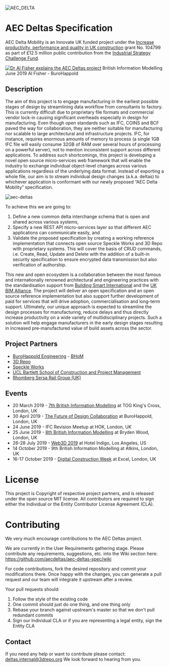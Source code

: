 ![AEC_DELTA](https://user-images.githubusercontent.com/3008807/56821254-b6c66c00-6845-11e9-908d-b2f4c6bc68ec.jpg)

# AEC Deltas Specification

AEC Delta Mobility is an Innovate UK funded project under the [Increase productivity, performance and quality in UK construction](https://apply-for-innovation-funding.service.gov.uk/competition/203/overview#scope) grant No. 104799 as part of £12.5 million public contribution from the [Industrial Strategy Challenge Fund](https://www.gov.uk/government/news/ai-and-digital-design-to-transform-future-of-uk-construction).

[![Dr Al Fisher explains the AEC Deltas project](https://user-images.githubusercontent.com/3008807/62527154-87ef6700-b832-11e9-814f-9c951e797957.png)](https://www.youtube.com/watch?v=ogfyzbeEZvc "Dr Al Fisher explains the AEC Deltas project")
British Information Modelling June 2019 Al Fisher - BuroHappold

## Description
The aim of this project is to engage manufacturing in the earliest possible stages of design by streamlining data workflow from consultants to factory. This is currently difficult due to proprietary file formats and commercial vendor lock-in causing significant overheads especially in design for manufacturing. Even though open standards such as IFC, COINS and BCF paved the way for collaboration, they are neither suitable for manufacturing nor scalable to large architectural and infrastructure projects. IFC, for instance, requires enormous amounts of memory to process (a single 1GB IFC file will easily consume 32GB of RAM over several hours of processing on a powerful server), not to mention inconsistent support across different applications. To address such shortcomings, this project is developing a novel open source micro-services web framework that will enable the industry to exchange individual object-level changes across various applications regardless of the underlying data format. Instead of exporting a whole file, our aim is to stream individual design changes (a.k.a. deltas) to whichever application is conformant with our newly proposed “AEC Delta Mobility” specification.
 
 ![aec-deltas](https://user-images.githubusercontent.com/3008807/53182999-77379580-35f2-11e9-93e5-98086647c0bf.png)
 
To achieve this we are going to:
1. Define a new common delta interchange schema that is open and shared across various systems, 
2. Specify a new REST API micro-services layer so that different AEC applications can communicate easily, and 
3. Validate the proposed specification by creating a working reference implementation that connects open source Speckle Works and 3D Repo with proprietary systems. This will cover the basis of CRUD commands, i.e. Create, Read, Update and Delete with the addition of a built-in security specification to ensure encrypted data transmission but also verification of authorship. 

This new and open ecosystem is a collaboration between the most famous and internationally renowned architectural and engineering practices with the standardisation support from [Building Smart International](https://www.buildingsmart.org) and the [UK BIM Alliance](http://www.ukbimalliance.org). The project will deliver an open specification and an open source reference implementation but also support further development of paid for services that will drive adoption, commercialisation and long-term support. Ultimately, our unique approach is expected to streamline the design processes for manufacturing, reduce delays and thus directly increase productivity on a wide variety of multidisciplinary projects. Such a solution will help engage manufacturers in the early design stages resulting in increased pre-manufactured value of build assets across the sector.

## Project Partners
* [BuroHappold Engineering](https://www.burohappold.com) - [BHoM](https://bhom.xyz)
* [3D Repo](https://3drepo.com)
* [Speckle Works](https://speckle.works)
* [UCL Bartlett School of Construction and Project Management](https://www.ucl.ac.uk/bartlett/construction/)
* [Rhomberg Sersa Rail Group (UK)](https://rhomberg-sersa.com)

## Events

* 20 March 2019 - [7th British Information Modelling](https://3drepo.com/british-information-modelling-march-2019/) at TOG King's Cross, London, UK
* 30 April 2019 - [The Future of Design Collaboration](https://3drepo.com/event-the-future-of-design-collaboration/) at BuroHappold, London, UK
* 24 June 2019 - IFC Revision Meetup at HOK, London, UK
* 25 June 2019 - [8th British Information Modelling](https://www.eventbrite.co.uk/e/3d-repo-british-information-modelling-june-2019-tickets-60297667948) at Bryden Wood, London, UK
* 26-28 July 2019 - [Web3D 2019](http://web3d2019.web3d.org/) at Hotel Indigo, Los Angeles, US
* 14 October 2019 - 9th British Information Modelling at Atkins, London, UK
* 16-17 October 2019 - [Digital Construction Week](https://www.digitalconstructionweek.com/) at Excel, London, UK


# License
This project is Copyright of respective project partners, and is released under the open source MIT license. All contributors are required to sign either the Individual or the Entity Contributor License Agreement (CLA).

# Contributing
We very much encourage contributions to the AEC Deltas project. 

We are currently in the User Requirements gathering stage. Please contribute any requirements, suggestions, etc. into the Wiki section here: https://github.com/aecdeltas/aec-deltas-spec/wiki 

For code contributions, fork the desired repository and commit your modifications there. Once happy with the changes, you can generate a pull request and our team will integrate it upstream after a review.

Your pull requests should:
1. Follow the style of the existing code
2. One commit should just do one thing, and one thing only
3. Rebase your branch against upstream's master so that we don't pull redundant commits
4. Sign our Individual CLA or if you are representing a legal entity, sign the Entity CLA

## Contact
If you need any help or want to contribute please contact: deltas.internal@3drepo.org We look forward to hearing from you.
